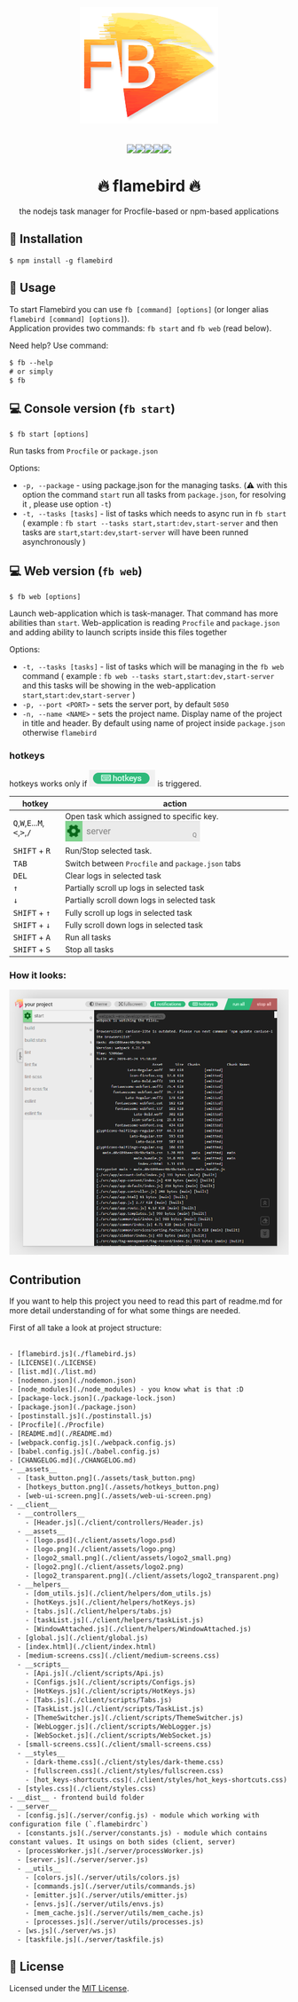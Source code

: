 <div align="center">
  <a href="https://www.npmjs.com/package/flamebird">
    <img width="250" height="210" src="https://github.com/acacode/flamebird/raw/develop/client/assets/logo.png">
  </a>
  <br>
  <br>


  <br>
<a href="https://github.com/acacode/flamebird/blob/master/LICENSE"><img src="https://img.shields.io/badge/license-MIT-red.svg?style=flat-square"></a><a href="https://www.npmjs.com/package/flamebird"><img src="https://img.shields.io/npm/v/flamebird.svg?style=flat-square"></a><a href="https://travis-ci.org/acacode/flamebird"><img src="https://img.shields.io/travis/acacode/flamebird.svg?style=flat-square"></a><a href="http://npm-stat.com/charts.html?package=flamebird"><img src="https://img.shields.io/npm/dm/flamebird.svg?style=flat-square"></a><a href="https://www.codefactor.io/repository/github/acacode/flamebird/overview/develop"><img src="https://www.codefactor.io/repository/github/acacode/flamebird/badge/develop?style=flat-square"></a>
<h1>🔥 flamebird 🔥</h1>
  <p>
    the nodejs task manager for Procfile-based or npm-based applications
  </p>
</div>

## 🚀 Installation

    $ npm install -g flamebird

## 📄 Usage

To start Flamebird you can use `fb [command] [options]` (or longer alias `flamebird [command] [options]`).<br>
Application provides two commands: `fb start` and `fb web` (read below).

Need help? Use command:

    $ fb --help
    # or simply
    $ fb

## 💻 Console version (`fb start`)

    $ fb start [options]

Run tasks from `Procfile` or `package.json` 

Options:
- `-p, --package` - using package.json for the managing tasks. (:warning: with this option the command `start` run all tasks from `package.json`, for resolving it , please use option `-t`)
- `-t, --tasks [tasks]` - list of tasks which needs to async run in `fb start` ( example : `fb start --tasks start,start:dev,start-server` and then tasks are `start`,`start:dev`,`start-server` will have been runned asynchronously )

## 💻 Web version (`fb web`)

    $ fb web [options]

Launch web-application which is task-manager. That command has more abilities than `start`. Web-application is reading `Procfile` and `package.json` and adding ability to launch scripts inside this files together

Options:
- `-t, --tasks [tasks]` - list of tasks which will be managing in the `fb web` command ( example : `fb web --tasks start,start:dev,start-server` and this tasks will be showing in the web-application `start`,`start:dev`,`start-server` )
- `-p, --port <PORT>` - sets the server port, by default `5050`
- `-n, --name <NAME>` - sets the project name. Display name of the project in title and header. By default using name of project inside `package.json` otherwise `flamebird`

<h3>hotkeys</h3>

hotkeys works only if ![hotkeys button](./assets/hotkeys_button.png) is triggered.

hotkey | action
------------ | -------------
<kbd>Q</kbd>,<kbd>W</kbd>,<kbd>E</kbd>...<kbd>M</kbd>,<kbd>&lt;</kbd>,<kbd>&gt;</kbd>,<kbd>/</kbd> | Open task which assigned to specific key. ![example](./assets/task_button.png)
<kbd>SHIFT</kbd> + <kbd>R</kbd> | Run/Stop selected task.
<kbd>TAB</kbd> | Switch between `Procfile` and `package.json` tabs
<kbd>DEL</kbd> | Clear logs in selected task
<kbd>&uparrow;</kbd> | Partially scroll up logs in selected task
<kbd>&downarrow;</kbd> | Partially scroll down logs in selected task
<kbd>SHIFT</kbd> + <kbd>&uparrow;</kbd> | Fully scroll up logs in selected task
<kbd>SHIFT</kbd> + <kbd>&downarrow;</kbd> | Fully scroll down logs in selected task
<kbd>SHIFT</kbd> + <kbd>A</kbd> | Run all tasks
<kbd>SHIFT</kbd> + <kbd>S</kbd> | Stop all tasks


<h3>How it looks:</h3>

![](assets/web-ui-screen.png)



## Contribution  


If you want to help this project you need to read this part of readme.md for more detail understanding of for what some things are needed.  

First of all take a look at project structure:  

```

- [flamebird.js](./flamebird.js)
- [LICENSE](./LICENSE)
- [list.md](./list.md)
- [nodemon.json](./nodemon.json)
- [node_modules](./node_modules) - you know what is that :D
- [package-lock.json](./package-lock.json)
- [package.json](./package.json)
- [postinstall.js](./postinstall.js)
- [Procfile](./Procfile)
- [README.md](./README.md)
- [webpack.config.js](./webpack.config.js)
- [babel.config.js](./babel.config.js)
- [CHANGELOG.md](./CHANGELOG.md)
- __assets__
  - [task_button.png](./assets/task_button.png)
  - [hotkeys_button.png](./assets/hotkeys_button.png)
  - [web-ui-screen.png](./assets/web-ui-screen.png)
- __client__
  - __controllers__
    - [Header.js](./client/controllers/Header.js)
  - __assets__
    - [logo.psd](./client/assets/logo.psd)
    - [logo.png](./client/assets/logo.png)
    - [logo2_small.png](./client/assets/logo2_small.png)
    - [logo2.png](./client/assets/logo2.png)
    - [logo2_transparent.png](./client/assets/logo2_transparent.png)
  - __helpers__
    - [dom_utils.js](./client/helpers/dom_utils.js)
    - [hotKeys.js](./client/helpers/hotKeys.js)
    - [tabs.js](./client/helpers/tabs.js)
    - [taskList.js](./client/helpers/taskList.js)
    - [WindowAttached.js](./client/helpers/WindowAttached.js)
  - [global.js](./client/global.js)
  - [index.html](./client/index.html)
  - [medium-screens.css](./client/medium-screens.css)
  - __scripts__
    - [Api.js](./client/scripts/Api.js)
    - [Configs.js](./client/scripts/Configs.js)
    - [HotKeys.js](./client/scripts/HotKeys.js)
    - [Tabs.js](./client/scripts/Tabs.js)
    - [TaskList.js](./client/scripts/TaskList.js)
    - [ThemeSwitcher.js](./client/scripts/ThemeSwitcher.js)
    - [WebLogger.js](./client/scripts/WebLogger.js)
    - [WebSocket.js](./client/scripts/WebSocket.js)
  - [small-screens.css](./client/small-screens.css)
  - __styles__
    - [dark-theme.css](./client/styles/dark-theme.css)
    - [fullscreen.css](./client/styles/fullscreen.css)
    - [hot_keys-shortcuts.css](./client/styles/hot_keys-shortcuts.css)
  - [styles.css](./client/styles.css)
- __dist__ - frontend build folder
- __server__
  - [config.js](./server/config.js) - module which working with configuration file (`.flamebirdrc`)  
  - [constants.js](./server/constants.js) - module which contains constant values. It usings on both sides (client, server)
  - [processWorker.js](./server/processWorker.js)
  - [server.js](./server/server.js)
  - __utils__
    - [colors.js](./server/utils/colors.js)
    - [commands.js](./server/utils/commands.js)
    - [emitter.js](./server/utils/emitter.js)
    - [envs.js](./server/utils/envs.js)
    - [mem_cache.js](./server/utils/mem_cache.js)
    - [processes.js](./server/utils/processes.js)
  - [ws.js](./server/ws.js)
  - [taskfile.js](./server/taskfile.js)

```



## 📝 License

Licensed under the [MIT License](./LICENSE).

